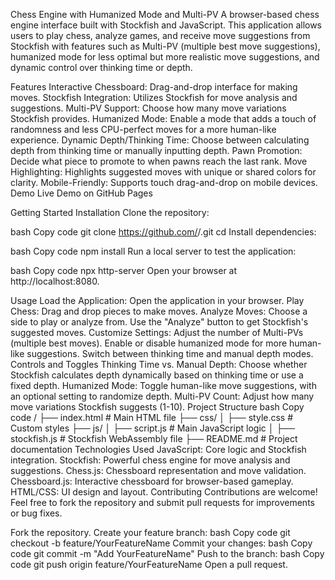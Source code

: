 Chess Engine with Humanized Mode and Multi-PV
A browser-based chess engine interface built with Stockfish and JavaScript. This application allows users to play chess, analyze games, and receive move suggestions from Stockfish with features such as Multi-PV (multiple best move suggestions), humanized mode for less optimal but more realistic move suggestions, and dynamic control over thinking time or depth.

Features
Interactive Chessboard: Drag-and-drop interface for making moves.
Stockfish Integration: Utilizes Stockfish for move analysis and suggestions.
Multi-PV Support: Choose how many move variations Stockfish provides.
Humanized Mode: Enable a mode that adds a touch of randomness and less CPU-perfect moves for a more human-like experience.
Dynamic Depth/Thinking Time: Choose between calculating depth from thinking time or manually inputting depth.
Pawn Promotion: Decide what piece to promote to when pawns reach the last rank.
Move Highlighting: Highlights suggested moves with unique or shared colors for clarity.
Mobile-Friendly: Supports touch drag-and-drop on mobile devices.
Demo
Live Demo on GitHub Pages

Getting Started
Installation
Clone the repository:

bash
Copy code
git clone https://github.com/<your-username>/<your-repo-name>.git
cd <your-repo-name>
Install dependencies:

bash
Copy code
npm install
Run a local server to test the application:

bash
Copy code
npx http-server
Open your browser at http://localhost:8080.

Usage
Load the Application: Open the application in your browser.
Play Chess: Drag and drop pieces to make moves.
Analyze Moves:
Choose a side to play or analyze from.
Use the "Analyze" button to get Stockfish's suggested moves.
Customize Settings:
Adjust the number of Multi-PVs (multiple best moves).
Enable or disable humanized mode for more human-like suggestions.
Switch between thinking time and manual depth modes.
Controls and Toggles
Thinking Time vs. Manual Depth: Choose whether Stockfish calculates depth dynamically based on thinking time or use a fixed depth.
Humanized Mode: Toggle human-like move suggestions, with an optional setting to randomize depth.
Multi-PV Count: Adjust how many move variations Stockfish suggests (1-10).
Project Structure
bash
Copy code
<repo-name>/
├── index.html       # Main HTML file
├── css/
│   ├── style.css    # Custom styles
├── js/
│   ├── script.js    # Main JavaScript logic
│   ├── stockfish.js # Stockfish WebAssembly file
├── README.md        # Project documentation
Technologies Used
JavaScript: Core logic and Stockfish integration.
Stockfish: Powerful chess engine for move analysis and suggestions.
Chess.js: Chessboard representation and move validation.
Chessboard.js: Interactive chessboard for browser-based gameplay.
HTML/CSS: UI design and layout.
Contributing
Contributions are welcome! Feel free to fork the repository and submit pull requests for improvements or bug fixes.

Fork the repository.
Create your feature branch:
bash
Copy code
git checkout -b feature/YourFeatureName
Commit your changes:
bash
Copy code
git commit -m "Add YourFeatureName"
Push to the branch:
bash
Copy code
git push origin feature/YourFeatureName
Open a pull request.
